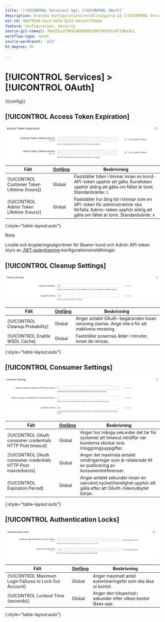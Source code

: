 ```yaml
---
title: '[!UICONTROL Services] &gt; [!UICONTROL OAuth]'
description: Granska konfigurationsinställningarna på [!UICONTROL Services] &gt; [!UICONTROL OAuth] sidan för Commerce Admin.
exl-id: 984793e0-6ac9-443b-b234-e0cea717dada
feature: Configuration, Security
source-git-commit: 76bd1b1af9b55d69bd98209d70fb5518f190a3e1
workflow-type: tm+mt
source-wordcount: '223'
ht-degree: 0%

---
```


# [!UICONTROL Services] > [!UICONTROL OAuth]

{{config}}

## [!UICONTROL Access Token Expiration]

![Åtkomsttokenets förfallodatum](./assets/oauth-token-expire.png)<!-- zoom -->

| Fält | [Omfång](../../getting-started/websites-stores-views.md#scope-settings) | Beskrivning |
|--- |--- |--- |
| [!UICONTROL Customer Token Lifetime (hours]) | Global | Fastställer tiden i timmar innan en kund-API-token upphör att gälla. Kundtoken upphör aldrig att gälla om fältet är tomt. Standardvärde: `1` |
| [!UICONTROL Admin Token Lifetime (hours)] | Global | Fastställer hur lång tid i timmar som en API-token för administratörer ska förfalla. Admin-token upphör aldrig att gälla om fältet är tomt. Standardvärde: `4` |

{:style=&quot;table-layout:auto&quot;}

>[!NOTE]
>
>Livstid och krypteringsalgoritmer för Bearer-kund och Admin API-token styrs av [JWT-autentisering](magento-web-api.md#jwt-authentication) konfigurationsinställningar.

## [!UICONTROL Cleanup Settings]

![Rensningsinställningar](./assets/oauth-cleanup.png)<!-- zoom -->

| Fält | [Omfång](../../getting-started/websites-stores-views.md#scope-settings) | Beskrivning |
|--- |--- |--- |
| [!UICONTROL Cleanup Probability] | Global | Anger antalet OAuth-begäranden innan rensning startas. Ange inte `0` för att inaktivera rensning. |
| [!UICONTROL Enable WSDL Cache] | Global | Fastställer posernas ålder i minuter, innan de rensas. |

{:style=&quot;table-layout:auto&quot;}

## [!UICONTROL Consumer Settings]

![Konsumentinställningar](./assets/oauth-consumer-settings.png)<!-- zoom -->

| Fält | [Omfång](../../getting-started/websites-stores-views.md#scope-settings) | Beskrivning |
|--- |--- |--- |
| [!UICONTROL OAuth consumer credentials HTTP Post timeout] | Global | Anger hur många sekunder det tar för systemet att timeout inträffar när kunderna skickar sina inloggningsuppgifter. |
| [!UICONTROL OAuth consumer credentials HTTP Post maxredirects] | Global | Anger det maximala antalet omdirigeringar som är relaterade till en publicering av konsumentreferenser. |
| [!UICONTROL Expiration Period] | Global | Anger antalet sekunder innan en oanvänd nyckel/hemlighet upphör att gälla efter att OAuth-tokenutbytet börjar. |

{:style=&quot;table-layout:auto&quot;}

## [!UICONTROL Authentication Locks]

![Autentiseringslås](./assets/oauth-locks.png)<!-- zoom -->

| Fält | [Omfång](../../getting-started/websites-stores-views.md#scope-settings) | Beskrivning |
|--- |--- |--- |
| [!UICONTROL Maximum Login Failures to Lock Out Account] | Global | Anger maximalt antal autentiseringsfel som ska låsa ut kontot. |
| [!UICONTROL Lockout Time (seconds)] | Global | Anger den tidsperiod i sekunder efter vilken kontot låses upp. |

{:style=&quot;table-layout:auto&quot;}
